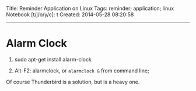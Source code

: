 Title: Reminder Application on Linux
Tags: reminder; application; linux
Notebook [t/j/o/y/c]: t
Created: 2014-05-28 08:20:58

------

# Alarm Clock

1. sudo apt-get install alarm-clock 

1. Alt-F2: alarmclock, or `alarmclock &` from command line;

Of course Thunderbird is a solution, but is a heavy one.
